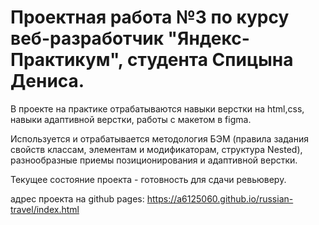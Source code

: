 # Проектная работа №3 по курсу веб-разработчик "Яндекс-Практикум", студента Спицына Дениса.

В проекте на практике отрабатываются навыки верстки на html,css, навыки адаптивной верстки, работы с макетом в figma.

Используется и отрабатывается методология БЭМ (правила задания свойств классам, элементам и модификаторам, структура Nested), разнообразные приемы позиционирования и адаптивной  верстки. 

Текущее состояние проекта - готовность для сдачи ревьюверу.

адрес проекта на github pages: https://a6125060.github.io/russian-travel/index.html
```
